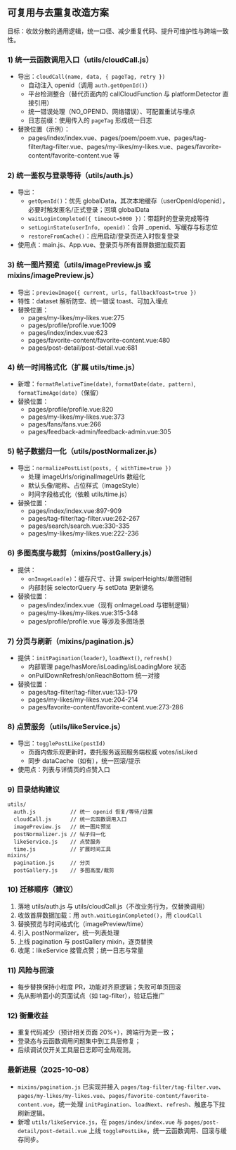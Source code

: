 ## 可复用与去重复改造方案

目标：收敛分散的通用逻辑，统一口径、减少重复代码、提升可维护性与跨端一致性。

### 1) 统一云函数调用入口（utils/cloudCall.js）
- 导出：`cloudCall(name, data, { pageTag, retry })`
  - 自动注入 openid（调用 `auth.getOpenId()`）
  - 平台检测整合（替代页面内的 callCloudFunction 与 platformDetector 直接引用）
  - 统一错误处理（NO_OPENID、网络错误）、可配置重试与埋点
  - 日志前缀：使用传入的 `pageTag` 形成统一日志
- 替换位置（示例）：
  - pages/index/index.vue、pages/poem/poem.vue、pages/tag-filter/tag-filter.vue、pages/my-likes/my-likes.vue、pages/favorite-content/favorite-content.vue 等

### 2) 统一鉴权与登录等待（utils/auth.js）
- 导出：
  - `getOpenId()`：优先 globalData，其次本地缓存（userOpenId/openid），必要时触发匿名/正式登录；回填 globalData
  - `waitLoginCompleted({ timeout=5000 })`：带超时的登录完成等待
  - `setLoginState(userInfo, openid)`：合并 _openid、写缓存与标志位
  - `restoreFromCache()`：应用启动/登录页进入时恢复登录
- 使用点：main.js、App.vue、登录页与所有首屏数据加载页面

### 3) 统一图片预览（utils/imagePreview.js 或 mixins/imagePreview.js）
- 导出：`previewImage({ current, urls, fallbackToast=true })`
- 特性：dataset 解析防空、统一错误 toast、可加入埋点
- 替换位置：
  - pages/my-likes/my-likes.vue:275
  - pages/profile/profile.vue:1009
  - pages/index/index.vue:623
  - pages/favorite-content/favorite-content.vue:480
  - pages/post-detail/post-detail.vue:681

### 4) 统一时间格式化（扩展 utils/time.js）
- 新增：`formatRelativeTime(date)`, `formatDate(date, pattern)`, `formatTimeAgo(date)`（保留）
- 替换位置：
  - pages/profile/profile.vue:820
  - pages/my-likes/my-likes.vue:373
  - pages/fans/fans.vue:266
  - pages/feedback-admin/feedback-admin.vue:305

### 5) 帖子数据归一化（utils/postNormalizer.js）
- 导出：`normalizePostList(posts, { withTime=true })`
  - 处理 imageUrls/originalImageUrls 数组化
  - 默认头像/昵称、占位样式（imageStyle）
  - 时间字段格式化（依赖 utils/time.js）
- 替换位置：
  - pages/index/index.vue:897-909
  - pages/tag-filter/tag-filter.vue:262-267
  - pages/search/search.vue:330-335
  - pages/my-likes/my-likes.vue:222-236

### 6) 多图高度与裁剪（mixins/postGallery.js）
- 提供：
  - `onImageLoad(e)`：缓存尺寸、计算 swiperHeights/单图钳制
  - 内部封装 selectorQuery 与 setData 更新键名
- 替换位置：
  - pages/index/index.vue（现有 onImageLoad 与钳制逻辑）
  - pages/my-likes/my-likes.vue:315-348
  - pages/profile/profile.vue 等涉及多图场景

### 7) 分页与刷新（mixins/pagination.js）
- 提供：`initPagination(loader)`, `loadNext()`, `refresh()`
  - 内部管理 page/hasMore/isLoading/isLoadingMore 状态
  - onPullDownRefresh/onReachBottom 统一对接
- 替换位置：
  - pages/tag-filter/tag-filter.vue:133-179
  - pages/my-likes/my-likes.vue:204-214
  - pages/favorite-content/favorite-content.vue:273-286

### 8) 点赞服务（utils/likeService.js）
- 导出：`togglePostLike(postId)`
  - 页面内做乐观更新时，委托服务返回服务端权威 votes/isLiked
  - 同步 dataCache（如有），统一回滚/提示
- 使用点：列表与详情页的点赞入口

### 9) 目录结构建议
```
utils/
  auth.js           // 统一 openid 恢复/等待/设置
  cloudCall.js      // 统一云函数调用入口
  imagePreview.js   // 统一图片预览
  postNormalizer.js // 帖子归一化
  likeService.js    // 点赞服务
  time.js           // 扩展时间工具
mixins/
  pagination.js     // 分页
  postGallery.js    // 多图高度/裁剪
```

### 10) 迁移顺序（建议）
1. 落地 utils/auth.js 与 utils/cloudCall.js（不改业务行为，仅替换调用）
2. 收敛首屏数据加载：用 `auth.waitLoginCompleted()`，用 `cloudCall`
3. 替换预览与时间格式化（imagePreview/time）
4. 引入 postNormalizer，统一列表处理
5. 上线 pagination 与 postGallery mixin，逐页替换
6. 收尾：likeService 接管点赞；统一日志与常量

### 11) 风险与回滚
- 每步替换保持小粒度 PR，功能对齐原逻辑；失败可单页回滚
- 先从影响面小的页面试点（如 tag-filter），验证后推广

### 12) 衡量收益
- 重复代码减少（预计相关页面 20%+），跨端行为更一致；
- 登录态与云函数调用问题集中到工具层修复；
- 后续调试仅开关工具层日志即可全局观测。

### 最新进展（2025-10-08）
- `mixins/pagination.js` 已实现并接入 `pages/tag-filter/tag-filter.vue`、`pages/my-likes/my-likes.vue`、`pages/favorite-content/favorite-content.vue`，统一处理 `initPagination`、`loadNext`、`refresh`、触底与下拉刷新逻辑。
- 新增 `utils/likeService.js`，在 `pages/index/index.vue` 与 `pages/post-detail/post-detail.vue` 上线 `togglePostLike`，统一云函数调用、回滚与缓存同步。


